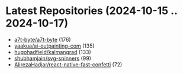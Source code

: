 # Latest Repositories (2024-10-15 .. 2024-10-17)

- [a7t-byte/a7t-byte](https://github.com/a7t-byte/a7t-byte) (176)
- [yaakua/ai-outpainting-com](https://github.com/yaakua/ai-outpainting-com) (135)
- [hugohadfield/kalmangrad](https://github.com/hugohadfield/kalmangrad) (133)
- [shubhamjain/svg-spinners](https://github.com/shubhamjain/svg-spinners) (99)
- [AlirezaHadjar/react-native-fast-confetti](https://github.com/AlirezaHadjar/react-native-fast-confetti) (72)
